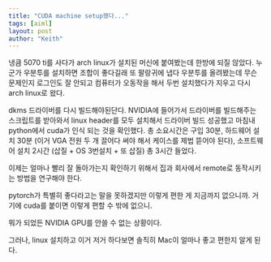 ```yaml
---
title: "CUDA machine setup했다..."
tags: [aiml]
layout: post
author: "Keith"
---
```


냉큼 5070 ti를 사다가 arch linux가 설치된 머신에 붙여봤는데 한방에 되질 않았다. 누군가 우분투를 설치하면 조합이 좋다길래 또 팔랑귀에 냅다 우분투를 올려봤는데 무슨 문제인지 로그인도 잘 안되고 컴퓨터가 오동작을 해서 두번 설치했다가 지우고 다시 arch linux로 왔다.

dkms 드라이버를 다시 빌드해야된단다. NVIDIA에 들어가서 드라이버를 빌드해주는 스크립트를 받아와서 linux header를 모두 설치해서 드라이버 빌드 성공했고 마침내 python에서 cuda가 인식 되는 것을 확인했다. 총 소요시간은 구입 30분, 하드웨어 설치 30분 (이거 VGA 전원 두 개 끌어다 써야 해서 케이스를 제법 뜯어야 된다), 소프트웨어 설치 2시간 (삽질 + OS 3번설치 + 또 삽질) 총 3시간 들었다.

이제는 얼마나 빨리 잘 돌아가는지 확인하기 위해서 집과 회사에서 remote로 동작시키는 방법을 연구해야 한다. 

pytorch가 특별히 좋다라고는 말을 못하겠지만 이렇게 편한 게 지금까지 없으니까. 거기에 cuda를 붙이면 이렇게 편할 수 밖에 없으니.

뭐가 되었든 NVIDIA GPU를 안쓸 수 없는 상황이다.

그러나, linux 설치하고 이거 저거 하다보면 솔직히 Mac이 얼마나 좋고 편한지 알게 된다.